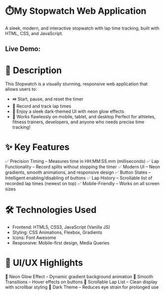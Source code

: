 # ⏱️My Stopwatch Web Application
A sleek, modern, and interactive stopwatch with lap time tracking, built with HTML, CSS, and JavaScript.
## Live Demo:

# 📝 Description
This Stopwatch is a visually stunning, responsive web application that allows users to:
- ⏯️ Start, pause, and reset the timer
- 🏁 Record and track lap times
- 🎨 Enjoy a sleek dark-themed UI with neon glow effects
- 📱 Works flawlessly on mobile, tablet, and desktop
Perfect for athletes, fitness trainers, developers, and anyone who needs precise time tracking!

# ✨ Key Features
✅ Precision Timing – Measures time in HH:MM:SS.mm (milliseconds)
✅ Lap Functionality – Record splits without stopping the timer
✅ Modern UI – Neon gradients, smooth animations, and responsive design
✅ Button States – Intelligent enabling/disabling of buttons
✅ Lap History – Scrollable list of recorded lap times (newest on top)
✅ Mobile-Friendly – Works on all screen sizes

# 🛠️ Technologies Used
- Frontend: HTML5, CSS3, JavaScript (Vanilla JS)
- Styling:	CSS Animations, Flexbox, Gradients
- Icons:	Font Awesome
- Responsive:	Mobile-first design, Media Queries

# 🎨 UI/UX Highlights
🔹 Neon Glow Effect – Dynamic gradient background animation
🔹 Smooth Transitions – Hover effects on buttons
🔹 Scrollable Lap List – Clean display with scrollbar styling
🔹 Dark Theme – Reduces eye strain for prolonged use
